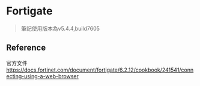 # Fortigate #

>筆記使用版本為v5.4.4,build7605 

## Reference ##

官方文件 https://docs.fortinet.com/document/fortigate/6.2.12/cookbook/241541/connecting-using-a-web-browser